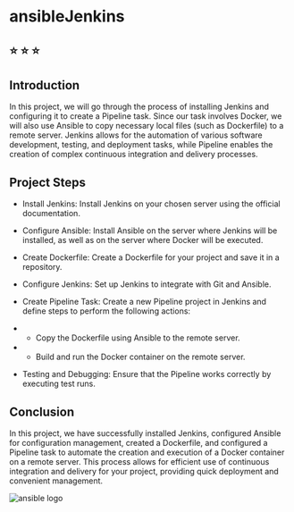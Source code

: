 #  ansibleJenkins 

##  :star:  :star:  :star: 
## Introduction
In this project, we will go through the process of installing Jenkins and configuring it to create a Pipeline task. Since our task involves Docker, we will also use Ansible to copy necessary local files (such as Dockerfile) to a remote server. Jenkins allows for the automation of various software development, testing, and deployment tasks, while Pipeline enables the creation of complex continuous integration and delivery processes.

## Project Steps
- Install Jenkins: Install Jenkins on your chosen server using the official documentation.

- Configure Ansible: Install Ansible on the server where Jenkins will be installed, as well as on the server where Docker will be executed.

- Create Dockerfile: Create a Dockerfile for your project and save it in a repository.

- Configure Jenkins: Set up Jenkins to integrate with Git and Ansible.

- Create Pipeline Task: Create a new Pipeline project in Jenkins and define steps to perform the following actions:

- - Copy the Dockerfile using Ansible to the remote server.
- - Build and run the Docker container on the remote server.
- Testing and Debugging: Ensure that the Pipeline works correctly by executing test runs.


## Conclusion
In this project, we have successfully installed Jenkins, configured Ansible for configuration management, created a Dockerfile, and configured a Pipeline task to automate the creation and execution of a Docker container on a remote server. This process allows for efficient use of continuous integration and delivery for your project, providing quick deployment and convenient management.

![ansible logo](https://i0.wp.com/blog.it-playground.eu/wp-content/uploads/2018/06/juniper-ansible.png?fit=560%2C315&ssl=1)
